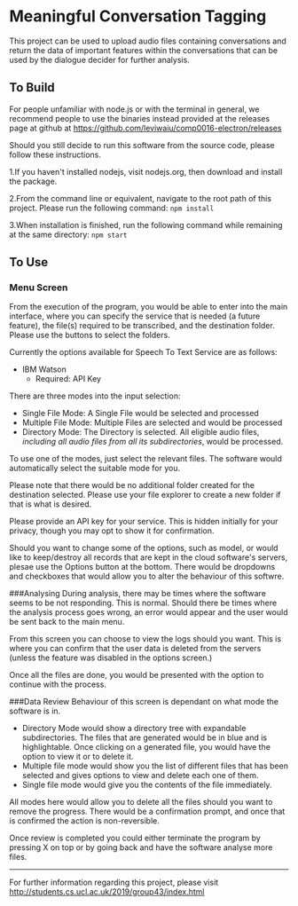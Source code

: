 # Meaningful Conversation Tagging

This project can be used to upload audio files containing conversations and return the data of important features within the conversations that can be used by the dialogue decider for further analysis.

## To Build
For people unfamiliar with node.js or with the terminal in general, we recommend people to use the binaries instead
provided at the releases page at github at https://github.com/leviwaiu/comp0016-electron/releases

Should you still decide to run this software from the source code, please follow these instructions.

1.If you haven't installed nodejs, visit nodejs.org, then download and install the package.

2.From the command line or equivalent, navigate to the root path of this project. Please run the following command:
```npm install```

3.When installation is finished, run the following command while remaining at the same directory:
```npm start```


## To Use
### Menu Screen
From the execution of the program, you would be able to enter into the main interface, where you can specify the service
that is needed (a future feature), the file(s) required to be transcribed, and the destination folder. Please use the buttons
to select the folders. 

Currently the options available for Speech To Text Service are as follows:
- IBM Watson
  - Required: API Key

There are three modes into the input selection:
 - Single File Mode: A Single File would be selected and processed
 - Multiple File Mode: Multiple Files are selected and would be processed
 - Directory Mode: The Directory is selected. All eligible audio files, *including all audio files from all its
 subdirectories*, would be processed.
 
To use one of the modes, just select the relevant files. The software would automatically select the suitable mode for you.

Please note that there would be no additional folder created for the destination selected. Please use your file explorer
to create a new folder if that is what is desired.

Please provide an API key for your service. This is hidden initially for your privacy, though you may opt to show it for
confirmation.

Should you want to change some of the options, such as model, or would like to keep/destroy all records that are kept in
the cloud software's servers, plesae use the Options button at the bottom. There would be dropdowns and checkboxes that
would allow you to alter the behaviour of this softwre.

###Analysing
During analysis, there may be times where the software seems to be not responding. This is normal. Should there be times
where the analysis process goes wrong, an error would appear and the user would be sent back to the main menu.

From this screen you can choose to view the logs should you want. This is where you can confirm that the user data is
deleted from the servers (unless the feature was disabled in the options screen.)

Once all the files are done, you would be presented with the option to continue with the process.

###Data Review
Behaviour of this screen is dependant on what mode the software is in.
- Directory Mode would show a directory tree with expandable subdirectories. The files that are generated would be in 
blue and is highlightable. Once clicking on a generated file, you would have the option to view it or to delete it.
- Multiple file mode would show you the list of different files that has been selected and gives options to view and
delete each one of them.
- Single file mode would give you the contents of the file immediately.

All modes here would allow you to delete all the files should you want to remove the progress. There would be a confirmation
prompt, and once that is confirmed the action is non-reversible.

Once review is completed you could either terminate the program by pressing X on top or by going back and have the software
analyse more files.

---

For further information regarding this project, please visit http://students.cs.ucl.ac.uk/2019/group43/index.html